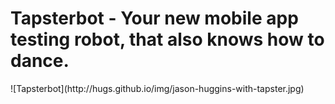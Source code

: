 Tapsterbot - Your new mobile app testing robot, that also knows how to dance. 
============================================================

<span>
    ![Tapsterbot](http://hugs.github.io/img/jason-huggins-with-tapster.jpg) 
</span>

